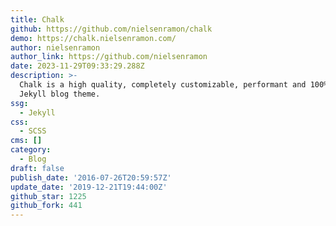 ```yaml
---
title: Chalk
github: https://github.com/nielsenramon/chalk
demo: https://chalk.nielsenramon.com/
author: nielsenramon
author_link: https://github.com/nielsenramon
date: 2023-11-29T09:33:29.288Z
description: >-
  Chalk is a high quality, completely customizable, performant and 100% free
  Jekyll blog theme.
ssg:
  - Jekyll
css:
  - SCSS
cms: []
category:
  - Blog
draft: false
publish_date: '2016-07-26T20:59:57Z'
update_date: '2019-12-21T19:44:00Z'
github_star: 1225
github_fork: 441
---
```

